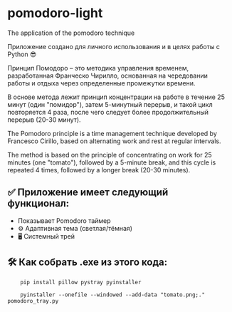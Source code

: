 # pomodoro-light
The application of the pomodoro technique

Приложение создано для личного использования и в целях работы с Python 😎

Принцип Помодоро – это методика управления временем, разработанная Франческо Чирилло, основанная на чередовании работы и отдыха через определенные промежутки времени. 

В основе метода лежит принцип концентрации на работе в течение 25 минут (один "помидор"), затем 5-минутный перерыв, и такой цикл повторяется 4 раза, после чего следует более продолжительный перерыв (20-30 минут). 


The Pomodoro principle is a time management technique developed by Francesco Cirillo, based on alternating work and rest at regular intervals. 

The method is based on the principle of concentrating on work for 25 minutes (one "tomato"), followed by a 5-minute break, and this cycle is repeated 4 times, followed by a longer break (20-30 minutes).

## ✅ Приложение имеет следующий функционал:
* Показывает Pomodoro таймер
* ⚙️ Адаптивная тема (светлая/тёмная)
* 🖥️ Системный трей


## 🛠️ Как собрать .exe из этого кода:
```
    pip install pillow pystray pyinstaller

    pyinstaller --onefile --windowed --add-data "tomato.png;." pomodoro_tray.py
```
